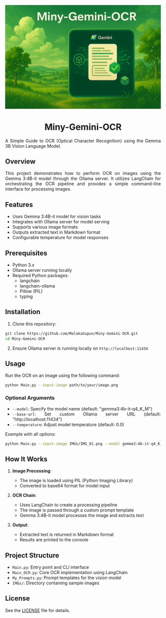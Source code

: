 

<div align="center">
  <img src="IMGs/IMG_01.png" alt="OCR Demo Image" width="600"/>
</div>

<div align="center">
  <h1>Miny-Gemini-OCR</h1>
</div>

<div align="justify">
A Simple Guide to OCR (Optical Character Recognition) using the Gemma 3B Vision Language Model.

## Overview

<div align="justify">
This project demonstrates how to perform OCR on images using the Gemma 3:4B-it model through the Ollama server. It utilizes LangChain for orchestrating the OCR pipeline and provides a simple command-line interface for processing images.
</div>

## Features

- Uses Gemma 3:4B-it model for vision tasks
- Integrates with Ollama server for model serving
- Supports various image formats
- Outputs extracted text in Markdown format
- Configurable temperature for model responses

## Prerequisites

- Python 3.x
- Ollama server running locally
- Required Python packages:
  - langchain
  - langchain-ollama
  - Pillow (PIL)
  - typing

## Installation

1. Clone this repository:
```bash
git clone https://github.com/MalakaSupun/Miny-Gemini-OCR.git
cd Miny-Gemini-OCR
```

2. Ensure Ollama server is running locally on `http://localhost:11434`

## Usage

Run the OCR on an image using the following command:

```bash
python Main.py --input-image path/to/your/image.png
```

### Optional Arguments

- `--model`: Specify the model name (default: "gemma3:4b-it-q4_K_M")
- `--base-url`: Set custom Ollama server URL (default: "http://localhost:11434")
- `--temperature`: Adjust model temperature (default: 0.0)

Example with all options:
```bash
python Main.py --input-image IMGs/IMG_01.png --model gemma3:4b-it-q4_K_M --base-url http://localhost:11434 --temperature 0.2
```

## How It Works

<div align="justify">

1. **Image Processing**: 
   - The image is loaded using PIL (Python Imaging Library)
   - Converted to base64 format for model input
   
2. **OCR Chain**:
   - Uses LangChain to create a processing pipeline
   - The image is passed through a custom prompt template
   - Gemma 3:4B-it model processes the image and extracts text
   
3. **Output**:
   - Extracted text is returned in Markdown format
   - Results are printed to the console

</div>

## Project Structure

- `Main.py`: Entry point and CLI interface
- `Main_OCR.py`: Core OCR implementation using LangChain
- `My_Prompts.py`: Prompt templates for the vision model
- `IMGs/`: Directory containing sample images

## License

See the [LICENSE](LICENSE) file for details.
